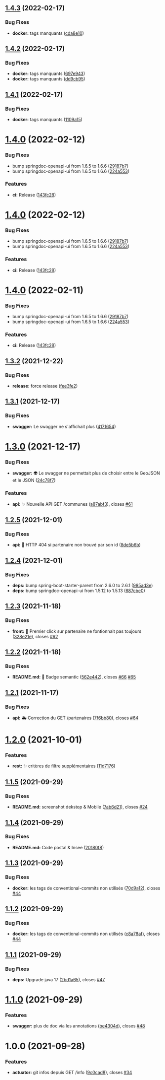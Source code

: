 ## [1.4.3](https://github.com/opt-nc/api-partenaires-mobilis/compare/v1.4.2...v1.4.3) (2022-02-17)


### Bug Fixes

* **docker:** tags manquants ([cda8e10](https://github.com/opt-nc/api-partenaires-mobilis/commit/cda8e107d07f62683fb77f0ce933b341abddad83))

## [1.4.2](https://github.com/opt-nc/api-partenaires-mobilis/compare/v1.4.1...v1.4.2) (2022-02-17)


### Bug Fixes

* **docker:** tags manquants ([697e943](https://github.com/opt-nc/api-partenaires-mobilis/commit/697e943a57e4871df3c0dcdfab72327ece95b2bd))
* **docker:** tags manquants ([dd9cb95](https://github.com/opt-nc/api-partenaires-mobilis/commit/dd9cb9595ec29f4e15e31a45e91c44604b27862e))

## [1.4.1](https://github.com/opt-nc/api-partenaires-mobilis/compare/v1.4.0...v1.4.1) (2022-02-17)


### Bug Fixes

* **docker:** tags manquants ([1109a15](https://github.com/opt-nc/api-partenaires-mobilis/commit/1109a15ab86b46ddc0a49dc48f7d7c96b547f742))

# [1.4.0](https://github.com/opt-nc/api-partenaires-mobilis/compare/v1.3.3...v1.4.0) (2022-02-12)


### Bug Fixes

* bump springdoc-openapi-ui from 1.6.5 to 1.6.6 ([29187b7](https://github.com/opt-nc/api-partenaires-mobilis/commit/29187b7b8de56c131beea61881bd67cbe49847b1))
* bump springdoc-openapi-ui from 1.6.5 to 1.6.6 ([224a553](https://github.com/opt-nc/api-partenaires-mobilis/commit/224a553e88888511b5993f7e139505c04f0df1f6))


### Features

* **ci:** Release ([143fc28](https://github.com/opt-nc/api-partenaires-mobilis/commit/143fc2803f4ede4fa9aef8cc42864cefd93b1962))

# [1.4.0](https://github.com/opt-nc/api-partenaires-mobilis/compare/v1.3.3...v1.4.0) (2022-02-12)


### Bug Fixes

* bump springdoc-openapi-ui from 1.6.5 to 1.6.6 ([29187b7](https://github.com/opt-nc/api-partenaires-mobilis/commit/29187b7b8de56c131beea61881bd67cbe49847b1))
* bump springdoc-openapi-ui from 1.6.5 to 1.6.6 ([224a553](https://github.com/opt-nc/api-partenaires-mobilis/commit/224a553e88888511b5993f7e139505c04f0df1f6))


### Features

* **ci:** Release ([143fc28](https://github.com/opt-nc/api-partenaires-mobilis/commit/143fc2803f4ede4fa9aef8cc42864cefd93b1962))

# [1.4.0](https://github.com/opt-nc/api-partenaires-mobilis/compare/v1.3.3...v1.4.0) (2022-02-11)


### Bug Fixes

* bump springdoc-openapi-ui from 1.6.5 to 1.6.6 ([29187b7](https://github.com/opt-nc/api-partenaires-mobilis/commit/29187b7b8de56c131beea61881bd67cbe49847b1))
* bump springdoc-openapi-ui from 1.6.5 to 1.6.6 ([224a553](https://github.com/opt-nc/api-partenaires-mobilis/commit/224a553e88888511b5993f7e139505c04f0df1f6))


### Features

* **ci:** Release ([143fc28](https://github.com/opt-nc/api-partenaires-mobilis/commit/143fc2803f4ede4fa9aef8cc42864cefd93b1962))

## [1.3.2](https://github.com/opt-nc/api-partenaires-mobilis/compare/v1.3.1...v1.3.2) (2021-12-22)


### Bug Fixes

* **release:** force release ([fee3fe2](https://github.com/opt-nc/api-partenaires-mobilis/commit/fee3fe2d8f929aadb757aa1d8b38121878a14b31))

## [1.3.1](https://github.com/opt-nc/api-partenaires-mobilis/compare/v1.3.0...v1.3.1) (2021-12-17)


### Bug Fixes

* **swagger:** Le swagger ne s'affichait plus ([4171654](https://github.com/opt-nc/api-partenaires-mobilis/commit/4171654a4c7c2a7578039de04e26b35f03dbec86))

# [1.3.0](https://github.com/opt-nc/api-partenaires-mobilis/compare/v1.2.5...v1.3.0) (2021-12-17)


### Bug Fixes

* **swagger:** :alien: Le swagger ne permettait plus de choisir entre le GeoJSON et le JSON ([24c78f7](https://github.com/opt-nc/api-partenaires-mobilis/commit/24c78f7cda75e85615eb6908a6c8026733ea8dab))


### Features

* **api:** :sparkles: Nouvelle API GET /communes ([a87abf3](https://github.com/opt-nc/api-partenaires-mobilis/commit/a87abf3920490631567c721740a9053356a2110e)), closes [#61](https://github.com/opt-nc/api-partenaires-mobilis/issues/61)

## [1.2.5](https://github.com/opt-nc/api-partenaires-mobilis/compare/v1.2.4...v1.2.5) (2021-12-01)


### Bug Fixes

* **api:** :bug: HTTP 404 si partenaire non trouvé par son id ([8de5b6b](https://github.com/opt-nc/api-partenaires-mobilis/commit/8de5b6b481201082a0da169c3d0ac0134dfb2add))

## [1.2.4](https://github.com/opt-nc/api-partenaires-mobilis/compare/v1.2.3...v1.2.4) (2021-12-01)


### Bug Fixes

* **deps:** bump spring-boot-starter-parent from 2.6.0 to 2.6.1 ([985ad3e](https://github.com/opt-nc/api-partenaires-mobilis/commit/985ad3e9f46fa6f4c2b734af28cf38b97dfd9686))
* **deps:** bump springdoc-openapi-ui from 1.5.12 to 1.5.13 ([687cbe0](https://github.com/opt-nc/api-partenaires-mobilis/commit/687cbe00c2737f1901a59dd466c8c6cb96bb6493))

## [1.2.3](https://github.com/opt-nc/api-partenaires-mobilis/compare/v1.2.2...v1.2.3) (2021-11-18)


### Bug Fixes

* **front:** :bug: Premier click sur partenaire ne fontionnait pas toujours ([328e21e](https://github.com/opt-nc/api-partenaires-mobilis/commit/328e21ed219f23bdc87a1ea6fcd76018de13a1d6)), closes [#62](https://github.com/opt-nc/api-partenaires-mobilis/issues/62)

## [1.2.2](https://github.com/opt-nc/api-partenaires-mobilis/compare/v1.2.1...v1.2.2) (2021-11-18)


### Bug Fixes

* **README.md:** :memo: Badge semantic ([562e442](https://github.com/opt-nc/api-partenaires-mobilis/commit/562e442188b384f0d103ce6fbc155256228cbeba)), closes [#66](https://github.com/opt-nc/api-partenaires-mobilis/issues/66) [#65](https://github.com/opt-nc/api-partenaires-mobilis/issues/65)

## [1.2.1](https://github.com/opt-nc/api-partenaires-mobilis/compare/v1.2.0...v1.2.1) (2021-11-17)


### Bug Fixes

* **api:** :ambulance: Correction du GET /partenaires ([7f6bb80](https://github.com/opt-nc/api-partenaires-mobilis/commit/7f6bb80fc34235acec6c996916a71cc72426827b)), closes [#64](https://github.com/opt-nc/api-partenaires-mobilis/issues/64)

# [1.2.0](https://github.com/opt-nc/api-partenaires-mobilis/compare/v1.1.5...v1.2.0) (2021-10-01)


### Features

* **rest:** :sparkles: critères de filtre supplémentaires ([11d7176](https://github.com/opt-nc/api-partenaires-mobilis/commit/11d7176c7ee74858c19bae5b84eb4c85614f5fd0))

## [1.1.5](https://github.com/opt-nc/api-partenaires-mobilis/compare/v1.1.4...v1.1.5) (2021-09-29)


### Bug Fixes

* **README.md:** screenshot dekstop & Mobile ([7ab6d21](https://github.com/opt-nc/api-partenaires-mobilis/commit/7ab6d216c84e2c5f95c90d7aed7922f51d7c0165)), closes [#24](https://github.com/opt-nc/api-partenaires-mobilis/issues/24)

## [1.1.4](https://github.com/opt-nc/api-partenaires-mobilis/compare/v1.1.3...v1.1.4) (2021-09-29)


### Bug Fixes

* **README.md:** Code postal & Insee ([20180f8](https://github.com/opt-nc/api-partenaires-mobilis/commit/20180f80ab586e0160d9501a8057af33137eef80))

## [1.1.3](https://github.com/opt-nc/api-partenaires-mobilis/compare/v1.1.2...v1.1.3) (2021-09-29)


### Bug Fixes

* **docker:** les tags de conventional-commits non utilisés ([70d9a12](https://github.com/opt-nc/api-partenaires-mobilis/commit/70d9a1252a0b46d81e54d479ca505830ee5810c4)), closes [#44](https://github.com/opt-nc/api-partenaires-mobilis/issues/44)

## [1.1.2](https://github.com/opt-nc/api-partenaires-mobilis/compare/v1.1.1...v1.1.2) (2021-09-29)


### Bug Fixes

* **docker:** les tags de conventional-commits non utilisés ([c8a78af](https://github.com/opt-nc/api-partenaires-mobilis/commit/c8a78af7832de410f2088f5359ff175cfd418a8d)), closes [#44](https://github.com/opt-nc/api-partenaires-mobilis/issues/44)

## [1.1.1](https://github.com/opt-nc/api-partenaires-mobilis/compare/v1.1.0...v1.1.1) (2021-09-29)


### Bug Fixes

* **deps:** Upgrade java 17 ([2bd1a65](https://github.com/opt-nc/api-partenaires-mobilis/commit/2bd1a653bacfc7c11003b4afc7c1178aaea3d7da)), closes [#47](https://github.com/opt-nc/api-partenaires-mobilis/issues/47)

# [1.1.0](https://github.com/opt-nc/api-partenaires-mobilis/compare/v1.0.0...v1.1.0) (2021-09-29)


### Features

* **swagger:** plus de doc via les annotations ([be4304d](https://github.com/opt-nc/api-partenaires-mobilis/commit/be4304d7be7a25cfa0efd9282a209cd05a11cb3f)), closes [#48](https://github.com/opt-nc/api-partenaires-mobilis/issues/48)

# 1.0.0 (2021-09-28)


### Features

* **actuator:** git infos depuis GET /info ([9c0cad8](https://github.com/opt-nc/api-partenaires-mobilis/commit/9c0cad81032d02edd2cd3fa0f1def92fb22d441c)), closes [#34](https://github.com/opt-nc/api-partenaires-mobilis/issues/34)
